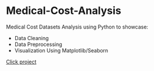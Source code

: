 # Medical-Cost-Analysis
Medical Cost Datasets Analysis using Python to showcase:
* Data Cleaning
* Data Preprocessing
* Visualization Using Matplotlib/Seaborn


[Click project](Medical_Cost_Analysis.ipynb)
